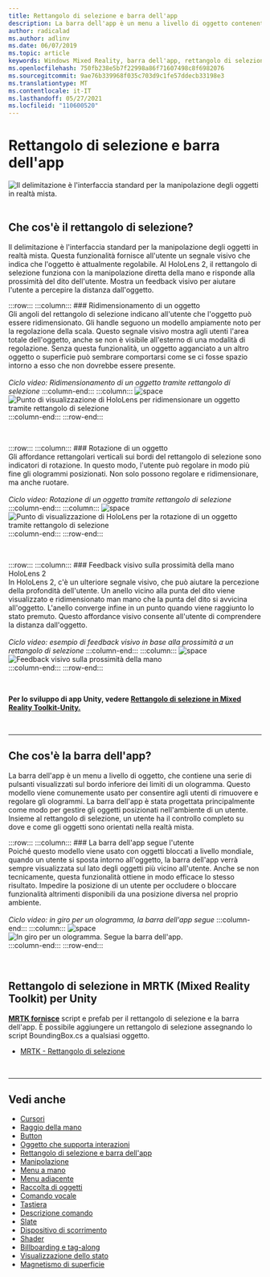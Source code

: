 ```yaml
---
title: Rettangolo di selezione e barra dell'app
description: La barra dell'app è un menu a livello di oggetto contenente una serie di pulsanti visualizzati sul bordo inferiore dei limiti di un ologramma.
author: radicalad
ms.author: adlinv
ms.date: 06/07/2019
ms.topic: article
keywords: Windows Mixed Reality, barra dell'app, rettangolo di selezione, visore per realtà mista, visore windows mixed reality, visore per realtà virtuale, HoloLens, MRTK, Mixed Reality Toolkit
ms.openlocfilehash: 750fb238e5b7f22998a86f71607498c8f6982076
ms.sourcegitcommit: 9ae76b339968f035c703d9c1fe57ddecb33198e3
ms.translationtype: MT
ms.contentlocale: it-IT
ms.lasthandoff: 05/27/2021
ms.locfileid: "110600520"
---
```

# <a name="bounding-box-and-app-bar"></a>Rettangolo di selezione e barra dell'app
![Il delimitazione è l'interfaccia standard per la manipolazione degli oggetti in realtà mista.](images/UX_Hero_BoundingBox.jpg)<br>
<br>

## <a name="what-is-the-bounding-box"></a>Che cos'è il rettangolo di selezione?

Il delimitazione è l'interfaccia standard per la manipolazione degli oggetti in realtà mista. Questa funzionalità fornisce all'utente un segnale visivo che indica che l'oggetto è attualmente regolabile. Al HoloLens 2, il rettangolo di selezione funziona con la manipolazione diretta della mano e risponde alla prossimità del dito dell'utente. Mostra un feedback visivo per aiutare l'utente a percepire la distanza dall'oggetto.

:::row:::
    :::column:::
        ### <a name="scaling-an-objectbr"></a>Ridimensionamento di un oggetto<br>
        Gli angoli del rettangolo di selezione indicano all'utente che l'oggetto può essere ridimensionato. Gli handle seguono un modello ampiamente noto per la regolazione della scala. Questo segnale visivo mostra agli utenti l'area totale dell'oggetto, anche se non è visibile all'esterno di una modalità di regolazione. Senza questa funzionalità, un oggetto agganciato a un altro oggetto o superficie può sembrare comportarsi come se ci fosse spazio intorno a esso che non dovrebbe essere presente.<br>
        <br>
        *Ciclo video: Ridimensionamento di un oggetto tramite rettangolo di selezione*
    :::column-end:::
        :::column:::
        ![space](images/spacer-20x582.png)<br>
       ![Punto di visualizzazione di HoloLens per ridimensionare un oggetto tramite rettangolo di selezione](images/HoloLens2_BoundingBox.gif)<br>
    :::column-end:::
:::row-end:::

<br>

:::row:::
    :::column:::
        ### <a name="rotating-an-objectbr"></a>Rotazione di un oggetto<br>
        Gli affordance rettangolari verticali sui bordi del rettangolo di selezione sono indicatori di rotazione. In questo modo, l'utente può regolare in modo più fine gli ologrammi posizionati. Non solo possono regolare e ridimensionare, ma anche ruotare.<br>
        <br>
        *Ciclo video: Rotazione di un oggetto tramite rettangolo di selezione*
    :::column-end:::
        :::column:::
        ![space](images/spacer-20x582.png)<br>
       ![Punto di visualizzazione di HoloLens per la rotazione di un oggetto tramite rettangolo di selezione](images/HoloLens2_BoundingBox_Rotate.gif)<br>
    :::column-end:::
:::row-end:::

<br>

:::row:::
    :::column:::
        ### <a name="visual-feedback-on-hand-proximity-on-hololens-2br"></a>Feedback visivo sulla prossimità della mano HoloLens 2<br>
        In HoloLens 2, c'è un ulteriore segnale visivo, che può aiutare la percezione della profondità dell'utente. Un anello vicino alla punta del dito viene visualizzato e ridimensionato man mano che la punta del dito si avvicina all'oggetto. L'anello converge infine in un punto quando viene raggiunto lo stato premuto. Questo affordance visivo consente all'utente di comprendere la distanza dall'oggetto.<br>
        <br>
        *Ciclo video: esempio di feedback visivo in base alla prossimità a un rettangolo di selezione*
    :::column-end:::
        :::column:::
        ![space](images/spacer-20x582.png)<br>
       ![Feedback visivo sulla prossimità della mano](images/HoloLens2_Proximity.gif)<br>
    :::column-end:::
:::row-end:::

<br>

**Per lo sviluppo di app Unity, vedere [Rettangolo di selezione in Mixed Reality Toolkit-Unity.](https://microsoft.github.io/MixedRealityToolkit-Unity/Documentation/README_BoundingBox.html)**

<br>

---

## <a name="what-is-the-app-bar"></a>Che cos'è la barra dell'app?

La barra dell'app è un menu a livello di oggetto, che contiene una serie di pulsanti visualizzati sul bordo inferiore dei limiti di un ologramma. Questo modello viene comunemente usato per consentire agli utenti di rimuovere e regolare gli ologrammi. La barra dell'app è stata progettata principalmente come modo per gestire gli oggetti posizionati nell'ambiente di un utente. Insieme al rettangolo di selezione, un utente ha il controllo completo su dove e come gli oggetti sono orientati nella realtà mista.

:::row:::
    :::column:::
        ### <a name="the-app-bar-follows-the-userbr"></a>La barra dell'app segue l'utente<br>
        Poiché questo modello viene usato con oggetti bloccati a livello mondiale, quando un utente si sposta intorno all'oggetto, la barra dell'app verrà sempre visualizzata sul lato degli oggetti più vicino all'utente. Anche se non tecnicamente, questa funzionalità ottiene in modo efficace lo stesso risultato. Impedire la posizione di un utente per occludere o bloccare funzionalità altrimenti disponibili da una posizione diversa nel proprio ambiente. <br>
        <br>
        *Ciclo video: in giro per un ologramma, la barra dell'app segue*
    :::column-end:::
        :::column:::
        ![space](images/spacer-20x582.png)<br>
       ![In giro per un ologramma. Segue la barra dell'app.](images/HoloLens2_AppBarFollowing.gif)<br>
    :::column-end:::
:::row-end:::

<br>


## <a name="bounding-box-in-mrtk-mixed-reality-toolkit-for-unity"></a>Rettangolo di selezione in MRTK (Mixed Reality Toolkit) per Unity
**[MRTK fornisce](https://github.com/Microsoft/MixedRealityToolkit-Unity)** script e prefab per il rettangolo di selezione e la barra dell'app. È possibile aggiungere un rettangolo di selezione assegnando lo script BoundingBox.cs a qualsiasi oggetto.

* [MRTK - Rettangolo di selezione](/windows/mixed-reality/mrtk-unity/features/ux-building-blocks/bounding-box)


<br>

---


## <a name="see-also"></a>Vedi anche

* [Cursori](cursors.md)
* [Raggio della mano](point-and-commit.md)
* [Button](button.md)
* [Oggetto che supporta interazioni](interactable-object.md)
* [Rettangolo di selezione e barra dell'app](app-bar-and-bounding-box.md)
* [Manipolazione](direct-manipulation.md)
* [Menu a mano](hand-menu.md)
* [Menu adiacente](near-menu.md)
* [Raccolta di oggetti](object-collection.md)
* [Comando vocale](voice-input.md)
* [Tastiera](keyboard.md)
* [Descrizione comando](tooltip.md)
* [Slate](slate.md)
* [Dispositivo di scorrimento](slider.md)
* [Shader](shader.md)
* [Billboarding e tag-along](billboarding-and-tag-along.md)
* [Visualizzazione dello stato](progress.md)
* [Magnetismo di superficie](surface-magnetism.md)